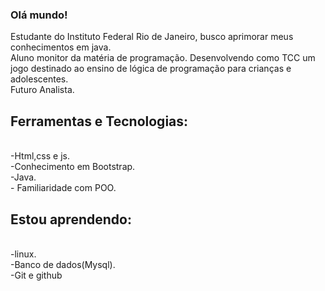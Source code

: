 ### Olá mundo! 


Estudante do Instituto Federal Rio de Janeiro, busco aprimorar meus conhecimentos em java.<br>
Aluno monitor da matéria de programação.
Desenvolvendo como TCC um jogo destinado ao ensino de lógica de programação para crianças e adolescentes.
<br>
Futuro Analista.
## Ferramentas e Tecnologias:
<br>
-Html,css e js.<br>
-Conhecimento em Bootstrap.<br>
-Java.<br>
- Familiaridade com POO.<br>

## Estou aprendendo:
<br>
-linux.<br>
-Banco de dados(Mysql).<br>
-Git e github<br>





